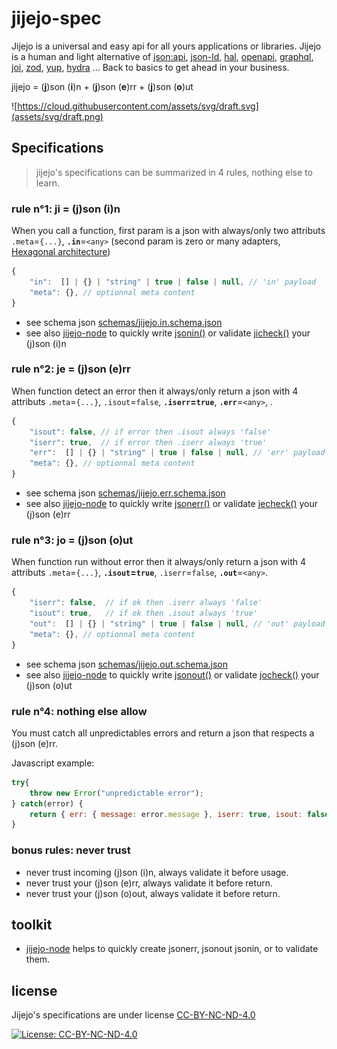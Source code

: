 # jijejo-spec

Jijejo is a universal and easy api for all yours applications or libraries. Jijejo is a human and light alternative of [json:api](https://jsonapi.org/), [json-ld](https://json-ld.org/), [hal](http://stateless.co/hal_specification.html), [openapi](https://swagger.io/specification/), [graphql](https://graphql.org/), [joi](https://github.com/hapijs/joi), [zod](https://github.com/vriad/zod), [yup](https://github.com/jquense/yup), [hydra](http://www.markus-lanthaler.com/hydra/) ... Back to basics to get ahead in your business.

jijejo = (**j**)son (**i**)n + (**j**)son (**e**)rr + (**j**)son (**o**)ut

<!--<img src="https://cloud.githubusercontent.com/assets/svg/draft.svg" width="50%" height="50%">-->
![https://cloud.githubusercontent.com/assets/svg/draft.svg](assets/svg/draft.png)

## Specifications

> jijejo's specifications can be summarized in 4 rules, nothing else to learn.

### rule n°1: ji = (j)son (i)n

When you call a function, first param is a json with always/only two attributs `.meta`=`{...}`, **`.in`**=`<any>` (second param is zero or many adapters, [Hexagonal architecture](https://en.wikipedia.org/wiki/Hexagonal_architecture_(software)))

```js
{
    "in":  [] | {} | "string" | true | false | null, // 'in' payload
    "meta": {}, // optionnal meta content
}
```

- see schema json [schemas/jijejo.in.schema.json](schemas/jijejo.in.schema.json)
- see also [jijejo-node](https://github.com/AlbanMinassian/jijejo-node) to quickly write [jsonin()](https://github.com/AlbanMinassian/jijejo-node#jsonin) or validate [jicheck()](https://github.com/AlbanMinassian/jijejo-node#jicheck--json-in-check) your (j)son (i)n

### rule n°2: je = (j)son (e)rr

When function detect an error then it always/only return a json with 4 attributs `.meta`=`{...}`, `.isout`=`false`, **`.iserr`=`true`**, **`.err`**=`<any>`, .

```js
{
    "isout": false, // if error then .isout always 'false'
    "iserr": true,  // if error then .iserr always 'true'
    "err":  [] | {} | "string" | true | false | null, // 'err' payload
    "meta": {}, // optionnal meta content
}
```

- see schema json [schemas/jijejo.err.schema.json](schemas/jijejo.err.schema.json)
- see also [jijejo-node](https://github.com/AlbanMinassian/jijejo-node) to quickly write [jsonerr()](https://github.com/AlbanMinassian/jijejo-node#jsonerr) or validate [jecheck()](https://github.com/AlbanMinassian/jijejo-node#jecheck--json-err-check) your (j)son (e)rr

### rule n°3: jo = (j)son (o)ut

When function run without error then it always/only return a json with 4 attributs `.meta`=`{...}`, **`.isout`=`true`**, `.iserr`=`false`, **`.out`**=`<any>`.

```js
{
    "iserr": false,  // if ok then .iserr always 'false'
    "isout": true,   // if ok then .isout always 'true'
    "out":  [] | {} | "string" | true | false | null, // 'out' payload
    "meta": {}, // optionnal meta content
}
```

- see schema json [schemas/jijejo.out.schema.json](schemas/jijejo.out.schema.json)
- see also [jijejo-node](https://github.com/AlbanMinassian/jijejo-node) to quickly write [jsonout()](https://github.com/AlbanMinassian/jijejo-node#jsonout) or validate [jocheck()](https://github.com/AlbanMinassian/jijejo-node#jocheck--json-out-check) your (j)son (o)ut

### rule n°4: nothing else allow

You must catch all unpredictables errors and return a json that respects a (j)son (e)rr.

Javascript example:

```js
try{ 
    throw new Error("unpredictable error");
} catch(error) {  
    return { err: { message: error.message }, iserr: true, isout: false, meta: { ... } }
}
```

### bonus rules: never trust

- never trust incoming (j)son (i)n, always validate it before usage.
- never trust your (j)son (e)rr, always validate it before return.
- never trust your (j)son (o)out, always validate it before return.

<!-- 
rules out of scope:

- never trust your log, always validate it.
- coverage 100% 
-->

## toolkit

- [jijejo-node](https://github.com/AlbanMinassian/jijejo-node) helps to quickly create jsonerr, jsonout jsonin, or to validate them.

## license

Jijejo's specifications are under license [CC-BY-NC-ND-4.0](https://creativecommons.org/licenses/by-nc-nd/4.0/)

[![License: CC-BY-NC-ND-4.0](https://licensebuttons.net/l/by-nc-nd/4.0/88x31.png)](https://creativecommons.org/licenses/by-nc-nd/4.0/)

